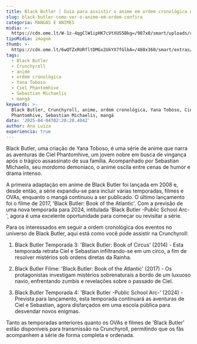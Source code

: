 ```yaml
---
title: Black Butler | Guia para assistir o anime em ordem cronológica na Crunchyroll
slug: black-butler-como-ver-o-anime-em-ordem-confira
categoria: MANGÁS E ANIMES
midia: >-
  https://cdn.ome.lt/W-1z-4qgClW1ipHK7cVtXUS5Bkg=/987x0/smart/uploads/conteudo/fotos/Design_sem_nome_-_2025-04-03T220215.381.png
tipoMidia: imagem
thumb: >-
  https://cdn.ome.lt/6wQTZxRURfltDMGx2UkYX7fGlbA=/480x360/smart/extras/conteudos/Design_sem_nome_-_2025-04-03T220215.381.png
tags:
  - Black Butler
  - Crunchyroll
  - anime
  - ordem cronológica
  - Yana Toboso
  - Ciel Phantomhive
  - Sebastian Michaelis
  - mangá
keywords: >-
  Black Butler, Crunchyroll, anime, ordem cronológica, Yana Toboso, Ciel
  Phantomhive, Sebastian Michaelis, mangá
data: '2025-04-04T02:20:20.404Z'
author: Ana Luiza
experiencia: true
---
```


Black Butler, uma criação de Yana Toboso, é uma série de anime que narra as aventuras de Ciel Phantomhive, um jovem nobre em busca de vingança após o trágico assassinato de sua família. Acompanhado por Sebastian Michaelis, seu mordomo demoníaco, o anime oscila entre cenas de humor e drama intenso.

A primeira adaptação em anime de Black Butler foi lançada em 2008 e, desde então, a série expandiu-se para incluir várias temporadas, filmes e OVAs, enquanto o mangá continuou a ser publicado. O último lançamento foi o filme de 2017, 'Black Butler: Book of the Atlantic'. Com a previsão de uma nova temporada para 2024, intitulada 'Black Butler -Public School Arc-', agora é uma excelente oportunidade para começar ou revisitar a série.

Para os interessados em seguir a ordem cronológica dos eventos no universo de Black Butler, aqui está como você pode assistir na Crunchyroll:

1. Black Butler Temporada 3: 'Black Butler: Book of Circus' (2014) - Esta temporada retrata Ciel e Sebastian infiltrando-se em um circo, a fim de resolver mistérios sob ordens diretas da Rainha.

2. Black Butler Filme: 'Black Butler: Book of the Atlantic' (2017) - Os protagonistas investigam mistérios sobrenaturais a bordo de um luxuoso navio, enfrentando zumbis e revelações sobre o passado de Ciel.

3. Black Butler Temporada 4: 'Black Butler -Public School Arc-' (2024) - Prevista para lançamento, esta temporada continuará as aventuras de Ciel e Sebastian, agora disfarçados em uma escola pública para desvendar novos enigmas.

Tanto as temporadas anteriores quanto os OVAs e filmes de 'Black Butler' estão disponíveis para transmissão na Crunchyroll, permitindo que os fãs acompanhem a série de forma completa e ordenada.
